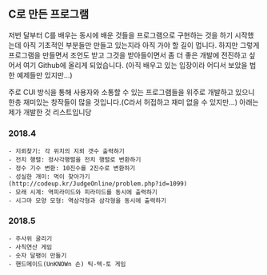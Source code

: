 ## C로 만든 프로그램

저번 달부터 C를 배우는 동시에 배운 것들을 프로그램으로 구현하는 것을 하기 시작했는데 아직 기초적인 부분들만 만들고 있는지라 아직 가야 할 길이 멉니다. 하지만 그렇게 프로그램을 만들면서 조언도 받고 그것을 받아들이면서 좀 더 좋은 개발에 전진하고 싶어서 여기 Github에 올리게 되었습니다. (아직 배우고 있는 입장이라 어디서 보았을 법한 예제들만 있지만...)

주로 CUI 방식을 통해 사용자와 소통할 수 있는 프로그램들을 위주로 개발하고 있으니 한층 재미있는 창작들이 많을 것입니다.(C라서 허접하고 재미 없을 수 있지만...) 아래는 제가 개발한 것 리스트입니당

### 2018.4

```
- 지뢰찾기: 각 위치의 지뢰 갯수 출력하기
- 전치 행렬: 정사각행렬을 전치 행렬로 변환하기
- 정수 기수 변환: 10진수를 2진수로 변환하기
- 성실한 개미: 먹이 찾아가기
(http://codeup.kr/JudgeOnline/problem.php?id=1099)
- 모래 시계: 역피라미드와 피라미드를 동시에 출력하기
- 시그마 모양 모형: 역삼각형과 삼각형을 동시에 출력하기
```
### 2018.5
```
- 주사위 굴리기
- 사칙연산 게임
- 숫자 달팽이 만들기
- 핸드메이드(UnKNOWn 손) 틱-텍-토 게임
```
